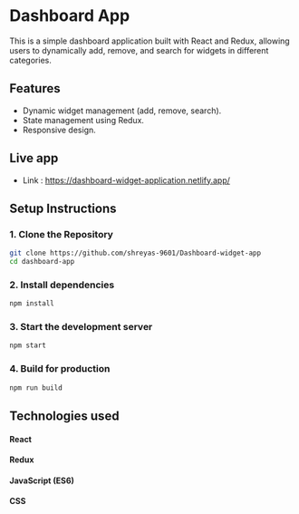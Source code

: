 # Dashboard App

This is a simple dashboard application built with React and Redux, allowing users to dynamically add, remove, and search for widgets in different categories.

## Features

- Dynamic widget management (add, remove, search).
- State management using Redux.
- Responsive design.

## Live app

- Link : https://dashboard-widget-application.netlify.app/

## Setup Instructions

### 1. Clone the Repository

```bash
git clone https://github.com/shreyas-9601/Dashboard-widget-app
cd dashboard-app
```

### 2. Install dependencies

```bash
npm install
```

### 3. Start the development server

```bash
npm start
```

### 4. Build for production

```bash
npm run build
```

## Technologies used

#### React
#### Redux
#### JavaScript (ES6)
#### CSS